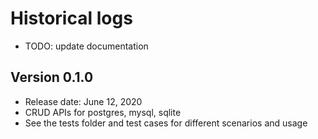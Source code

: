# Historical logs

- TODO: update documentation

## Version 0.1.0

- Release date: June 12, 2020
- CRUD APIs for postgres, mysql, sqlite
- See the tests folder and test cases for different scenarios and usage
